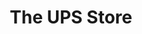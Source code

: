 ---
title: "The UPS Store"
url: /hillsboro/the-ups-store-southeast-tualatin-valley-highway/
shop: copyshop
---